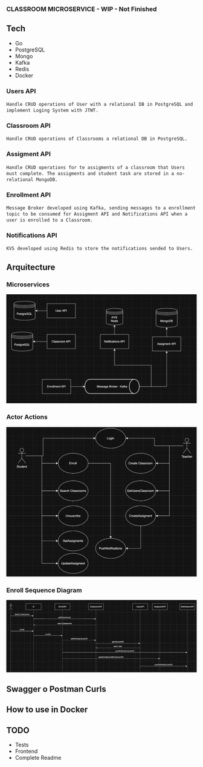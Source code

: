 ### CLASSROOM MICROSERVICE - WIP - Not Finished

## Tech

- Go
- PostgreSQL
- Mongo
- Kafka
- Redis
- Docker

### Users API
    Handle CRUD operations of User with a relational DB in PostgreSQL and implement Loging System with JTWT.

### Classroom API
    Handle CRUD operations of Classrooms a relational DB in PostgreSQL.
    
### Assigment API
    Handle CRUD operations for te assigments of a classroom that Users must complete. The assigments and student task are stored in a no-relational MongoDB.

### Enrollment API
    Message Broker developed using Kafka, sending messages to a enrollment topic to be consumed for Assigment API and Notifications API when a user is enrolled to a Classroom.

### Notifications API
    KVS developed using Redis to store the notifications sended to Users.


## Arquitecture
### Microservices
![Microservices](resources/architecture.png)
### Actor Actions
![Actors-Actions](resources/actor_actions.png)
### Enroll Sequence Diagram
![Enroll-Sequence](resources/enroll_sequence_diagram.png)

## Swagger o Postman Curls

## How to use in Docker

## TODO
 - Tests
 - Frontend
 - Complete Readme
